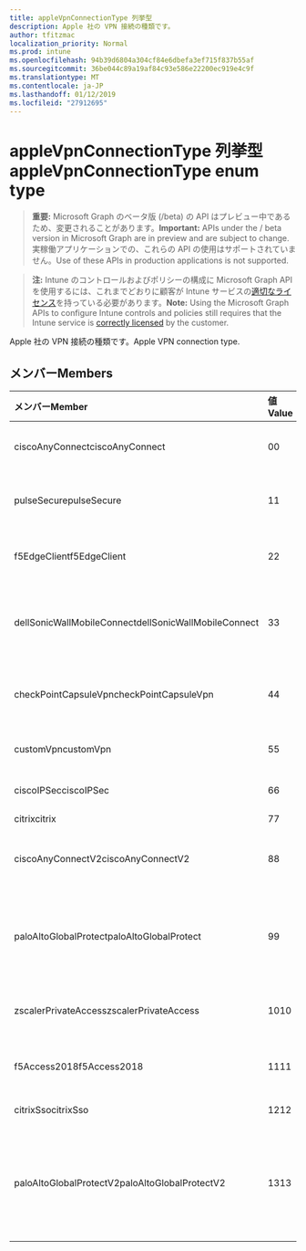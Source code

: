 ```yaml
---
title: appleVpnConnectionType 列挙型
description: Apple 社の VPN 接続の種類です。
author: tfitzmac
localization_priority: Normal
ms.prod: intune
ms.openlocfilehash: 94b39d6804a304cf84e6dbefa3ef715f837b55af
ms.sourcegitcommit: 36be044c89a19af84c93e586e22200ec919e4c9f
ms.translationtype: MT
ms.contentlocale: ja-JP
ms.lasthandoff: 01/12/2019
ms.locfileid: "27912695"
---
```

# <a name="applevpnconnectiontype-enum-type"></a><span data-ttu-id="6a770-103">appleVpnConnectionType 列挙型</span><span class="sxs-lookup"><span data-stu-id="6a770-103">appleVpnConnectionType enum type</span></span>

> <span data-ttu-id="6a770-104">**重要:** Microsoft Graph のベータ版 (/beta) の API はプレビュー中であるため、変更されることがあります。</span><span class="sxs-lookup"><span data-stu-id="6a770-104">**Important:** APIs under the / beta version in Microsoft Graph are in preview and are subject to change.</span></span> <span data-ttu-id="6a770-105">実稼働アプリケーションでの、これらの API の使用はサポートされていません。</span><span class="sxs-lookup"><span data-stu-id="6a770-105">Use of these APIs in production applications is not supported.</span></span>

> <span data-ttu-id="6a770-106">**注:** Intune のコントロールおよびポリシーの構成に Microsoft Graph API を使用するには、これまでどおりに顧客が Intune サービスの[適切なライセンス](https://go.microsoft.com/fwlink/?linkid=839381)を持っている必要があります。</span><span class="sxs-lookup"><span data-stu-id="6a770-106">**Note:** Using the Microsoft Graph APIs to configure Intune controls and policies still requires that the Intune service is [correctly licensed](https://go.microsoft.com/fwlink/?linkid=839381) by the customer.</span></span>

<span data-ttu-id="6a770-107">Apple 社の VPN 接続の種類です。</span><span class="sxs-lookup"><span data-stu-id="6a770-107">Apple VPN connection type.</span></span>
## <a name="members"></a><span data-ttu-id="6a770-108">メンバー</span><span class="sxs-lookup"><span data-stu-id="6a770-108">Members</span></span>
|<span data-ttu-id="6a770-109">メンバー</span><span class="sxs-lookup"><span data-stu-id="6a770-109">Member</span></span>|<span data-ttu-id="6a770-110">値</span><span class="sxs-lookup"><span data-stu-id="6a770-110">Value</span></span>|<span data-ttu-id="6a770-111">説明</span><span class="sxs-lookup"><span data-stu-id="6a770-111">Description</span></span>|
|:---|:---|:---|
|<span data-ttu-id="6a770-112">ciscoAnyConnect</span><span class="sxs-lookup"><span data-stu-id="6a770-112">ciscoAnyConnect</span></span>|<span data-ttu-id="6a770-113">0</span><span class="sxs-lookup"><span data-stu-id="6a770-113">0</span></span>|<span data-ttu-id="6a770-114">Cisco AnyConnect。</span><span class="sxs-lookup"><span data-stu-id="6a770-114">Cisco AnyConnect.</span></span>|
|<span data-ttu-id="6a770-115">pulseSecure</span><span class="sxs-lookup"><span data-stu-id="6a770-115">pulseSecure</span></span>|<span data-ttu-id="6a770-116">1</span><span class="sxs-lookup"><span data-stu-id="6a770-116">1</span></span>|<span data-ttu-id="6a770-117">パルスをセキュリティで保護します。</span><span class="sxs-lookup"><span data-stu-id="6a770-117">Pulse Secure.</span></span>|
|<span data-ttu-id="6a770-118">f5EdgeClient</span><span class="sxs-lookup"><span data-stu-id="6a770-118">f5EdgeClient</span></span>|<span data-ttu-id="6a770-119">2</span><span class="sxs-lookup"><span data-stu-id="6a770-119">2</span></span>|<span data-ttu-id="6a770-120">F5 キーを押してエッジのクライアントです。</span><span class="sxs-lookup"><span data-stu-id="6a770-120">F5 Edge Client.</span></span>|
|<span data-ttu-id="6a770-121">dellSonicWallMobileConnect</span><span class="sxs-lookup"><span data-stu-id="6a770-121">dellSonicWallMobileConnect</span></span>|<span data-ttu-id="6a770-122">3</span><span class="sxs-lookup"><span data-stu-id="6a770-122">3</span></span>|<span data-ttu-id="6a770-123">Dell SonicWALL モバイル接続します。</span><span class="sxs-lookup"><span data-stu-id="6a770-123">Dell SonicWALL Mobile Connection.</span></span>|
|<span data-ttu-id="6a770-124">checkPointCapsuleVpn</span><span class="sxs-lookup"><span data-stu-id="6a770-124">checkPointCapsuleVpn</span></span>|<span data-ttu-id="6a770-125">4</span><span class="sxs-lookup"><span data-stu-id="6a770-125">4</span></span>|<span data-ttu-id="6a770-126">ポイント カプセル VPN を確認してください。</span><span class="sxs-lookup"><span data-stu-id="6a770-126">Check Point Capsule VPN.</span></span>|
|<span data-ttu-id="6a770-127">customVpn</span><span class="sxs-lookup"><span data-stu-id="6a770-127">customVpn</span></span>|<span data-ttu-id="6a770-128">5</span><span class="sxs-lookup"><span data-stu-id="6a770-128">5</span></span>|<span data-ttu-id="6a770-129">VPN のユーザーを設定します。</span><span class="sxs-lookup"><span data-stu-id="6a770-129">Custom VPN.</span></span>|
|<span data-ttu-id="6a770-130">ciscoIPSec</span><span class="sxs-lookup"><span data-stu-id="6a770-130">ciscoIPSec</span></span>|<span data-ttu-id="6a770-131">6</span><span class="sxs-lookup"><span data-stu-id="6a770-131">6</span></span>|<span data-ttu-id="6a770-132">Cisco (IPSec)。</span><span class="sxs-lookup"><span data-stu-id="6a770-132">Cisco (IPSec).</span></span>|
|<span data-ttu-id="6a770-133">citrix</span><span class="sxs-lookup"><span data-stu-id="6a770-133">citrix</span></span>|<span data-ttu-id="6a770-134">7</span><span class="sxs-lookup"><span data-stu-id="6a770-134">7</span></span>|<span data-ttu-id="6a770-135">Citrix。</span><span class="sxs-lookup"><span data-stu-id="6a770-135">Citrix.</span></span>|
|<span data-ttu-id="6a770-136">ciscoAnyConnectV2</span><span class="sxs-lookup"><span data-stu-id="6a770-136">ciscoAnyConnectV2</span></span>|<span data-ttu-id="6a770-137">8</span><span class="sxs-lookup"><span data-stu-id="6a770-137">8</span></span>|<span data-ttu-id="6a770-138">Cisco AnyConnect V2。</span><span class="sxs-lookup"><span data-stu-id="6a770-138">Cisco AnyConnect V2.</span></span>|
|<span data-ttu-id="6a770-139">paloAltoGlobalProtect</span><span class="sxs-lookup"><span data-stu-id="6a770-139">paloAltoGlobalProtect</span></span>|<span data-ttu-id="6a770-140">9</span><span class="sxs-lookup"><span data-stu-id="6a770-140">9</span></span>|<span data-ttu-id="6a770-141">パロアルトの Alto ネットワーク GlobalProtect。</span><span class="sxs-lookup"><span data-stu-id="6a770-141">Palo Alto Networks GlobalProtect.</span></span>|
|<span data-ttu-id="6a770-142">zscalerPrivateAccess</span><span class="sxs-lookup"><span data-stu-id="6a770-142">zscalerPrivateAccess</span></span>|<span data-ttu-id="6a770-143">10</span><span class="sxs-lookup"><span data-stu-id="6a770-143">10</span></span>|<span data-ttu-id="6a770-144">Zscaler プライベート アクセス。</span><span class="sxs-lookup"><span data-stu-id="6a770-144">Zscaler Private Access.</span></span>|
|<span data-ttu-id="6a770-145">f5Access2018</span><span class="sxs-lookup"><span data-stu-id="6a770-145">f5Access2018</span></span>|<span data-ttu-id="6a770-146">11</span><span class="sxs-lookup"><span data-stu-id="6a770-146">11</span></span>|<span data-ttu-id="6a770-147">F5 キーを押してアクセス 2018。</span><span class="sxs-lookup"><span data-stu-id="6a770-147">F5 Access 2018.</span></span>|
|<span data-ttu-id="6a770-148">citrixSso</span><span class="sxs-lookup"><span data-stu-id="6a770-148">citrixSso</span></span>|<span data-ttu-id="6a770-149">12</span><span class="sxs-lookup"><span data-stu-id="6a770-149">12</span></span>|<span data-ttu-id="6a770-150">Citrix Sso です。</span><span class="sxs-lookup"><span data-stu-id="6a770-150">Citrix Sso.</span></span>|
|<span data-ttu-id="6a770-151">paloAltoGlobalProtectV2</span><span class="sxs-lookup"><span data-stu-id="6a770-151">paloAltoGlobalProtectV2</span></span>|<span data-ttu-id="6a770-152">13</span><span class="sxs-lookup"><span data-stu-id="6a770-152">13</span></span>|<span data-ttu-id="6a770-153">パロアルトでは、GlobalProtect V2 をネットワークします。</span><span class="sxs-lookup"><span data-stu-id="6a770-153">Palo Alto Networks GlobalProtect V2.</span></span>|





